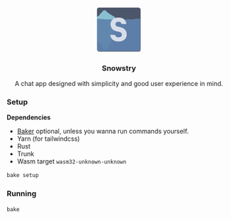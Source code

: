  <div align="center">
   <a href="https://github.com/snowstry/snowstry">
    <img src="./frontend/public/Snowstry.png" alt="Logo" width="20%">
   </a>

   <h3 align="center">Snowstry</h3>

   <p align="center">
   A chat app designed with simplicity and good user experience in mind.
   </p>
</div>

### Setup

**Dependencies**

-   [Baker](https://github.com/rv178/baker) optional, unless you wanna run commands yourself.
-   Yarn (for tailwindcss)
-   Rust
-   Trunk
-   Wasm target `wasm32-unknown-unknown`

```bash
bake setup
```

### Running

```bash
bake
```
